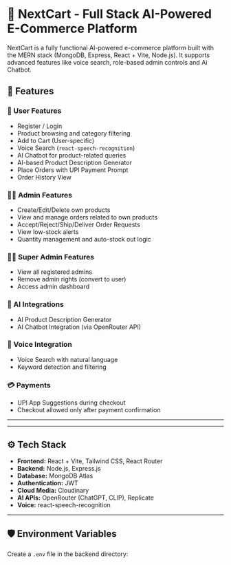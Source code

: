 # 🛒 NextCart - Full Stack AI-Powered E-Commerce Platform

NextCart is a fully functional AI-powered e-commerce platform built with the MERN stack (MongoDB, Express, React + Vite, Node.js). It supports advanced features like voice search, role-based admin controls and Ai Chatbot.

## 🚀 Features

### 👥 User Features
- Register / Login
- Product browsing and category filtering
- Add to Cart (User-specific)
- Voice Search (`react-speech-recognition`)
- AI Chatbot for product-related queries
- AI-based Product Description Generator
- Place Orders with UPI Payment Prompt
- Order History View

### 👨‍💼 Admin Features
- Create/Edit/Delete own products
- View and manage orders related to own products
- Accept/Reject/Ship/Deliver Order Requests
- View low-stock alerts
- Quantity management and auto-stock out logic

### 🧑‍💼 Super Admin Features
- View all registered admins
- Remove admin rights (convert to user)
- Access admin dashboard

### 🤖 AI Integrations
- AI Product Description Generator
- AI Chatbot Integration (via OpenRouter API)

### 🎤 Voice Integration
- Voice Search with natural language
- Keyword detection and filtering

### 💳 Payments
- UPI App Suggestions during checkout
- Checkout allowed only after payment confirmation

---


---

## ⚙️ Tech Stack

- **Frontend:** React + Vite, Tailwind CSS, React Router
- **Backend:** Node.js, Express.js
- **Database:** MongoDB Atlas
- **Authentication:** JWT
- **Cloud Media:** Cloudinary
- **AI APIs:** OpenRouter (ChatGPT, CLIP), Replicate
- **Voice:** react-speech-recognition

---

## 🛡️ Environment Variables

Create a `.env` file in the backend directory:




